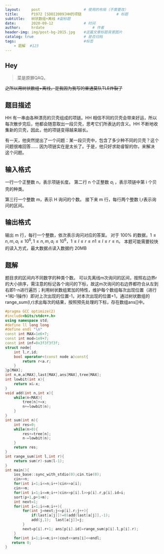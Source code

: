 ```yaml
---
layout:     post                    # 使用的布局（不需要改）
title:      P1972 [SDOI2009]HH的项链                # 标题 
subtitle:   树状数组+离线 #副标题
date:       2020-09-12              # 时间
author:     hrdate                      # 作者
header-img: img/post-bg-2015.jpg    #这篇文章标题背景图片
catalog: true                       # 是否归档
tags:                               #标签
    - 题解  #123
---
```


## Hey
> 菜是原罪QAQ。

~~之所以用树状数组+离线，是我因为我写的普通莫队TLE炸裂了~~

## 题目描述

HH 有一串由各种漂亮的贝壳组成的项链。HH 相信不同的贝壳会带来好运，所以每次散步完后，他都会随意取出一段贝壳，思考它们所表达的含义。HH 不断地收集新的贝壳，因此，他的项链变得越来越长。

有一天，他突然提出了一个问题：某一段贝壳中，包含了多少种不同的贝壳？这个问题很难回答…… 因为项链实在是太长了。于是，他只好求助睿智的你，来解决这个问题。

## 输入格式

一行一个正整数 n，表示项链长度。
第二行 n 个正整数 $a_i$ ，表示项链中第 i 个贝壳的种类。

第三行一个整数 m，表示 H 询问的个数。
接下来 m 行，每行两个整数 l,r表示询问的区间。

## 输出格式
输出 m 行，每行一个整数，依次表示询问对应的答案。
对于 100% 的数据，$1 ≤n,m,a_i ≤ 10^6,1≤n,m,a_i≤10^6 ，1\le l \le r \le n1≤l≤r≤n。$
本题可能需要较快的读入方式，最大数据点读入数据约 20MB
## 题解
题目求的区间内不同数字的种类个数。
可以先离线m次询问的区间，按照右边界r的大小排序，需注意的标记各个询问的下标，故这m次询问的右边界都符合从左到右即1-n进行遍历；利用树状数组累加的特性，维护每个数组每次出现位置（进行+1和-1操作）即对上次出现的位置-1，对本次出现的位置+1，通过树状数组的range_sum(l,r)求出每次的结果，按照预先处理的下标，存在数组ans[]中。
```cpp
#pragma GCC optimize(2)
#include<bits/stdc++.h> 
using namespace std;
#define ll long long
#define endl "\n"
const int MAX=1e6+7;
const int mod=1e9+7;
const int inf=0x3f3f3f3f;
struct node{
	int l,r,id;
	bool operator<(const node a)const{
		return r<a.r;
	}
}p[MAX];
int n,m,a[MAX],last[MAX],ans[MAX],tree[MAX];
int lowbit(int x){
	return x&-x; 
}
void add(int n,int x){
	while(n<MAX){
		tree[n]+=x;
		n+=lowbit(n); 
	}
}
int sum(int n){
	int res=0;
	while(n>0){
		res+=tree[n];
		n-=lowbit(n); 
	}
	return res; 
}
int range_sum(int l,int r){
	return sum(r)-sum(l-1);
} 
int main(){
    ios_base::sync_with_stdio(0);cin.tie(0);
	cin>>n;
	for(int i=1;i<=n;i++)cin>>a[i];
	cin>>m;
	for(int i=1;i<=m;i++)cin>>p[i].l>>p[i].r,p[i].id=i;
	sort(p+1,p+1+m);
	int next=1;
	for(int i=1;i<=m;i++){
		for(int j=next;j<=p[i].r;j++){
			if(last[a[j]]!=0)add(last[a[j]],-1);
			add(j,1);  last[a[j]]=j;
		}
		next=p[i].r+1; ans[p[i].id]=range_sum(p[i].l,p[i].r);
	}
	for(int i=1;i<=m;i++)cout<<ans[i]<<endl;
   return 0;
}  
```
